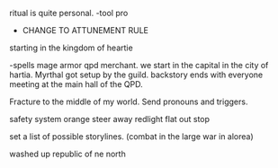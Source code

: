 ritual is quite personal.
-tool pro
- CHANGE TO ATTUNEMENT RULE

starting in the kingdom of heartie

-spells mage armor
qpd merchant.
we start in the capital in the city of hartia.
Myrthal got setup by the guild.
backstory ends with everyone meeting at the main hall of the QPD.

Fracture to the middle of my world.
Send pronouns and triggers.

safety system
orange steer away
redlight flat out stop

set a list of possible storylines.
(combat in the large war in alorea)

washed up republic of ne north